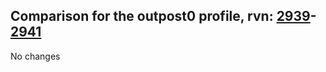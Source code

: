 ## Comparison for the outpost0 profile, rvn: [2939](https://github.com/PRO100KatYT/FortniteProfileRevisions/tree/main/profiles/outpost0/2939%20outpost0.json)-[2941](https://github.com/PRO100KatYT/FortniteProfileRevisions/tree/main/profiles/outpost0/2941%20outpost0.json)

No changes
